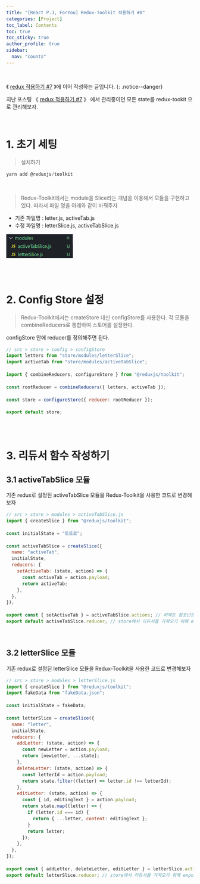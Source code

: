 ```yaml
---
title: "[React P.J, ForYou] Redux-Toolkit 적용하기 #8"
categories: [Project]
toc_label: Contents
toc: true
toc_sticky: true
author_profile: true
sidebar:
  nav: "counts"
---
```


<br>

《 [redux 적용하기 #7](https://mynamesieun.github.io/project/7-redux-%EC%A0%81%EC%9A%A9%ED%95%98%EA%B8%B0/) 》에 이어 작성하는 글입니다.
{: .notice--danger}

지난 포스팅 《 [redux 적용하기 #7](https://mynamesieun.github.io/project/7-redux-%EC%A0%81%EC%9A%A9%ED%95%98%EA%B8%B0/) 》 에서 관리중이던 모든 state를 redux-tookit 으로 관리해보자.

<br>

# 1. 초기 세팅

> 설치하기

```js
yarn add @reduxjs/toolkit
```

<br>

> Redux-Toolkit에서는 module을 Slice라는 개념을 이용해서 모듈을 구현하고 있다. 따라서 파일 명을 아래와 같이 바꿔주자

- 기존 파일명 : letter.js, activeTab.js
- 수정 파일명 : letterSlice.js, activeTabSlice.js

![](/assets/images/2024/2024-02-27-02-08-41.png)

<br><br>

# 2. Config Store 설정

> Redux-Toolkit에서는 createStore 대신 configStore를 사용한다. 각 모듈을 combineReducers로 통합하여 스토어를 설정한다.

configStore 안에 reducer를 정의해주면 된다.

```js
// src > store > config > configStore
import letters from "store/modules/letterSlice";
import activeTab from "store/modules/activeTabSlice";

import { combineReducers, configureStore } from "@reduxjs/toolkit";

const rootReducer = combineReducers({ letters, activeTab });

const store = configureStore({ reducer: rootReducer });

export default store;
```

<br><br>

# 3. 리듀서 함수 작성하기

## 3.1 activeTabSlice 모듈

기존 redux로 설정된 activeTabSlice 모듈을 Redux-Toolkit을 사용한 코드로 변경해보자

```js
// src > store > modules > activeTabSlice.js
import { createSlice } from "@reduxjs/toolkit";

const initialState = "토토로";

const activeTabSlice = createSlice({
  name: "activeTab",
  initialState,
  reducers: {
    setActiveTab: (state, action) => {
      const activeTab = action.payload;
      return activeTab;
    },
  },
});

export const { setActiveTab } = activeTabSlice.actions; // 리액트 컴포넌트에서 action creator 사용하기 위해 export
export default activeTabSlice.reducer; // store에서 리듀서를 가져오기 위해 export
```

<br>

## 3.2 letterSlice 모듈

기존 redux로 설정된 letterSlice 모듈을 Redux-Toolkit을 사용한 코드로 변경해보자

```js
// src > store > modules > letterSlice.js
import { createSlice } from "@reduxjs/toolkit";
import fakeData from "fakeData.json";

const initialState = fakeData;

const letterSlice = createSlice({
  name: "letter",
  initialState,
  reducers: {
    addLetter: (state, action) => {
      const newLetter = action.payload;
      return [newLetter, ...state];
    },
    deleteLetter: (state, action) => {
      const letterId = action.payload;
      return state.filter((letter) => letter.id !== letterId);
    },
    editLetter: (state, action) => {
      const { id, editingText } = action.payload;
      return state.map((letter) => {
        if (letter.id === id) {
          return { ...letter, content: editingText };
        }
        return letter;
      });
    },
  },
});

export const { addLetter, deleteLetter, editLetter } = letterSlice.actions; // 리액트 컴포넌트에서 action creator 사용하기 위해 export
export default letterSlice.reducer; // store에서 리듀서를 가져오기 위해 export
```

<br>
